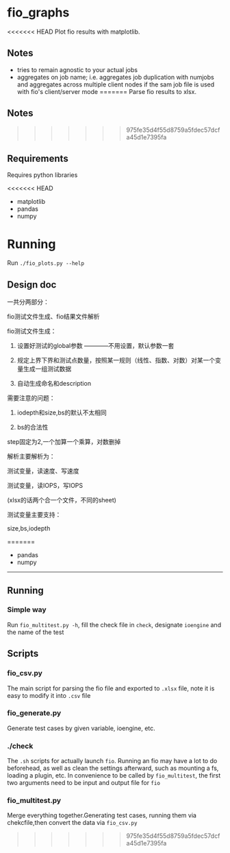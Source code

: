 # fio_graphs
<<<<<<< HEAD
Plot fio results with matplotlib.

## Notes

* tries to remain agnostic to your actual jobs
* aggregates on job name; i.e. aggregates job duplication with numjobs and
  aggregates across multiple client nodes if the sam job file is used with fio's
  client/server mode
=======
Parse fio results to xlsx.

## Notes


>>>>>>> 975fe35d4f55d8759a5fdec57dcfa45d1e7395fa

## Requirements
Requires python libraries

<<<<<<< HEAD
* matplotlib
* pandas
* numpy

# Running
Run ``./fio_plots.py --help``

## Design doc

一共分两部分：

fio测试文件生成、fio结果文件解析

fio测试文件生成：

1. 设置好测试的global参数 ————不用设置，默认参数一套

2. 规定上界下界和测试点数量，按照某一规则（线性、指数、对数）对某一个变量生成一组测试数据

3. 自动生成命名和description

需要注意的问题：

1. iodepth和size,bs的默认不太相同

2. bs的合法性

step固定为2,一个加算一个乘算，对数删掉

解析主要解析为：

测试变量，读速度、写速度

测试变量，读IOPS，写IOPS

(xlsx的话两个合一个文件，不同的sheet)

测试变量主要支持：

size,bs,iodepth

=======
* pandas
* numpy


---

## Running

### Simple way

Run `fio_multitest.py -h`, fill the check file in `check`, designate `ioengine` and the name of the test

## Scripts

### fio_csv.py

The main script for parsing the fio file and exported to `.xlsx` file,
note it is easy to modify it into `.csv` file

### fio_generate.py

Generate test cases by given variable, ioengine, etc.

### ./check

The `.sh` scripts for actually launch `fio`. Running an fio may have a lot to do beforehead, as well as clean the settings afterward, such as mounting a fs, loading a plugin, etc. In convenience to be called by `fio_multitest`, the first two arguments need to be input and output file for `fio`

### fio_multitest.py

Merge everything together.Generating test cases, running them via chekcfile,then convert the data via `fio_csv.py`
>>>>>>> 975fe35d4f55d8759a5fdec57dcfa45d1e7395fa
